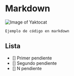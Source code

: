# Markdown

![Image of Yaktocat](https://octodex.github.com/images/yaktocat.png)

```
Ejemplo de código en markdown
```

## Lista
- [] Primer pendiente
- [] Segundo pendiente
- [] N pendiente
